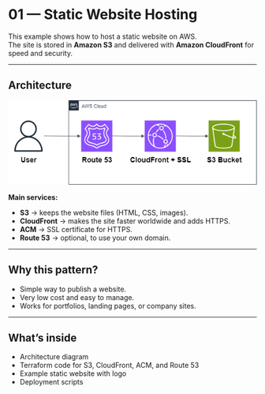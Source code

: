 # 01 — Static Website Hosting

This example shows how to host a static website on AWS.  
The site is stored in **Amazon S3** and delivered with **Amazon CloudFront** for speed and security.

---

## Architecture

![AWS Static Website Diagram](diagram/aws-static-website.png)

**Main services:**

- **S3** → keeps the website files (HTML, CSS, images).
- **CloudFront** → makes the site faster worldwide and adds HTTPS.
- **ACM** → SSL certificate for HTTPS.
- **Route 53** → optional, to use your own domain.

---

## Why this pattern?

- Simple way to publish a website.
- Very low cost and easy to manage.
- Works for portfolios, landing pages, or company sites.

---

## What’s inside

- Architecture diagram
- Terraform code for S3, CloudFront, ACM, and Route 53
- Example static website with logo
- Deployment scripts
